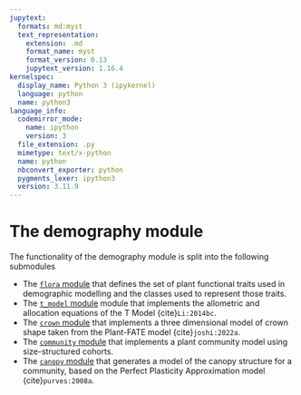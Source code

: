 ```yaml
---
jupytext:
  formats: md:myst
  text_representation:
    extension: .md
    format_name: myst
    format_version: 0.13
    jupytext_version: 1.16.4
kernelspec:
  display_name: Python 3 (ipykernel)
  language: python
  name: python3
language_info:
  codemirror_mode:
    name: ipython
    version: 3
  file_extension: .py
  mimetype: text/x-python
  name: python
  nbconvert_exporter: python
  pygments_lexer: ipython3
  version: 3.11.9
---
```


# The demography module

The functionality of the demography module is split into the following submodules

* The [`flora` module](./flora.md) that defines the set of plant functional traits used
  in demographic modelling and the classes used to represent those traits.
* The [`t_model` module](./t_model.md) module that implements the allometric and
  allocation equations of the T Model {cite}`Li:2014bc`.
* The [`crown` module](./crown.md) that implements a three dimensional model of crown
  shape taken from the Plant-FATE model {cite}`joshi:2022a`.
* The [`community` module](./community.md) that implements a plant community model using
  size-structured cohorts.
* The [`canopy` module](./canopy.md) that generates a model of the canopy structure for
  a community, based on the Perfect Plasticity Approximation model {cite}`purves:2008a`.
